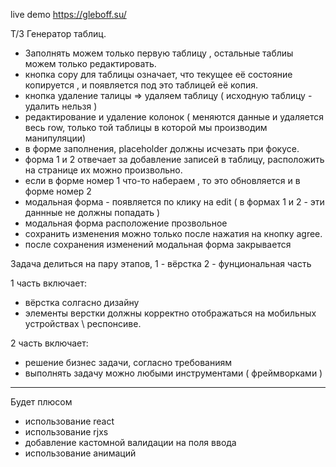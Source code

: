 live demo https://gleboff.su/

Т/З
Генератор таблиц.

- Заполнять можем только первую таблицу , остальные таблиы можем только редактировать. 
- кнопка copy для таблицы означает, что текущее её состояние копируется , и появляется под это таблицей её копия. 
- кнопка удаление талицы => удаляем таблицу ( исходную таблицу - удалить нельзя ) 
- редактирование и удаление колонок ( меняются данные и удаляется весь row, только той таблицы в которой мы производим манипуляции)
- в форме заполнения, placeholder должны исчезать при фокусе. 
- форма 1 и 2 отвечает за добавление записей в таблицу, расположить на странице их можно произвольно.
- если в форме номер 1 что-то набераем , то это обновляется и в форме номер 2
- модальная форма - появляется по клику на edit ( в формах 1 и 2 - эти даннные не должны попадать )
- модальная форма расположение прозвольное
- сохранить изменения можно только после нажатия на кнопку agree.
- после сохранения изменений модальная форма закрывается



Задача делиться на пару этапов, 
1 - вёрстка
2 - фунциональная часть 



1 часть включает:
- вёрстка солгасно дизайну
- элементы верстки должны корректно отображаться на мобильных устройствах \ респонсиве.


2 часть включает:
- решение бизнес задачи, согласно требованиям
- выполнять задачу можно любыми инструментами ( фреймворками ) 
---
Будет плюсом 
- использование react
- использование rjxs
- добавление кастомной валидации на поля ввода
- использование анимаций

